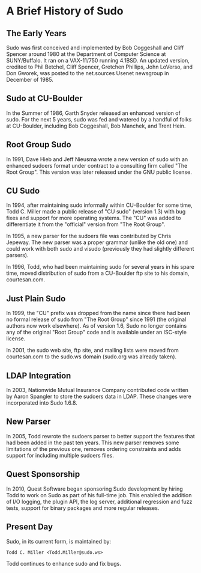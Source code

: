 A Brief History of Sudo
=======================

## The Early Years

Sudo was first conceived and implemented by Bob Coggeshall and Cliff Spencer
around 1980 at the Department of Computer Science at SUNY/Buffalo. It ran on
a VAX-11/750 running 4.1BSD. An updated version, credited to Phil Betchel,
Cliff Spencer, Gretchen Phillips, John LoVerso, and Don Gworek, was posted to
the net.sources Usenet newsgroup in December of 1985.

## Sudo at CU-Boulder

In the Summer of 1986, Garth Snyder released an enhanced version of sudo.
For the next 5 years, sudo was fed and watered by a handful of folks at
CU-Boulder, including Bob Coggeshall, Bob Manchek, and Trent Hein.

## Root Group Sudo

In 1991, Dave Hieb and Jeff Nieusma wrote a new version of sudo with an
enhanced sudoers format under contract to a consulting firm called "The Root
Group". This version was later released under the GNU public license.

## CU Sudo

In 1994, after maintaining sudo informally within CU-Boulder for some time,
Todd C. Miller made a public release of "CU sudo" (version 1.3) with bug
fixes and support for more operating systems. The "CU" was added to
differentiate it from the "official" version from "The Root Group".

In 1995, a new parser for the sudoers file was contributed by Chris Jepeway.
The new parser was a proper grammar (unlike the old one) and could work with
both sudo and visudo (previously they had slightly different parsers).

In 1996, Todd, who had been maintaining sudo for several years in his spare
time, moved distribution of sudo from a CU-Boulder ftp site to his domain,
courtesan.com.

## Just Plain Sudo

In 1999, the "CU" prefix was dropped from the name since there had been no
formal release of sudo from "The Root Group" since 1991 (the original
authors now work elsewhere). As of version 1.6, Sudo no longer contains any
of the original "Root Group" code and is available under an ISC-style
license.

In 2001, the sudo web site, ftp site, and mailing lists were moved from
courtesan.com to the sudo.ws domain (sudo.org was already taken).

## LDAP Integration

In 2003, Nationwide Mutual Insurance Company contributed code written by
Aaron Spangler to store the sudoers data in LDAP. These changes were
incorporated into Sudo 1.6.8.

## New Parser

In 2005, Todd rewrote the sudoers parser to better support the features that
had been added in the past ten years. This new parser removes some
limitations of the previous one, removes ordering constraints and adds
support for including multiple sudoers files.

## Quest Sponsorship

In 2010, Quest Software began sponsoring Sudo development by hiring
Todd to work on Sudo as part of his full-time job.  This enabled
the addition of I/O logging, the plugin API, the log server,
additional regression and fuzz tests, support for binary packages
and more regular releases.

## Present Day

Sudo, in its current form, is maintained by:

    Todd C. Miller <Todd.Miller@sudo.ws>

Todd continues to enhance sudo and fix bugs.
